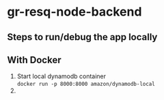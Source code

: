 # gr-resq-node-backend

## Steps to run/debug the app locally

## With Docker
1. Start local dynamodb container  
`docker run -p 8000:8000 amazon/dynamodb-local`
2.


